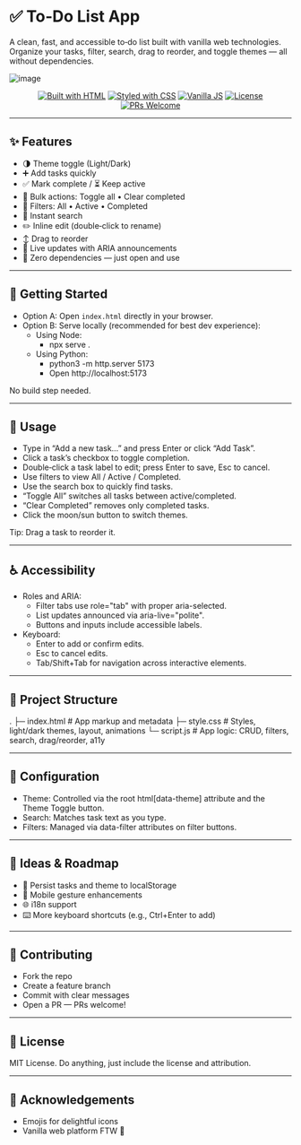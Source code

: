 # ✅ To‑Do List App

A clean, fast, and accessible to‑do list built with vanilla web technologies.  
Organize your tasks, filter, search, drag to reorder, and toggle themes — all without dependencies.


 ![image](https://github.com/Mdsaif4363/To-Do-List-App/blob/1a47697c0e2f0e68ce41b16d79dec944cd5194ba/Screenshot%202025-08-25%20161715.png)

<p align="center">
  <a href="#"><img alt="Built with HTML" src="https://img.shields.io/badge/HTML5-E34F26?logo=html5&logoColor=white"></a>
  <a href="#"><img alt="Styled with CSS" src="https://img.shields.io/badge/CSS3-1572B6?logo=css3&logoColor=white"></a>
  <a href="#"><img alt="Vanilla JS" src="https://img.shields.io/badge/JavaScript-F7DF1E?logo=javascript&logoColor=000"></a>
  <a href="#"><img alt="License" src="https://img.shields.io/badge/License-MIT-22c55e"></a>
  <a href="#"><img alt="PRs Welcome" src="https://img.shields.io/badge/PRs-Welcome-6366f1"></a>
</p>

---

## ✨ Features

- 🌗 Theme toggle (Light/Dark)
- ➕ Add tasks quickly
- ✅ Mark complete / ⏳ Keep active
- 🧰 Bulk actions: Toggle all • Clear completed
- 🧭 Filters: All • Active • Completed
- 🔎 Instant search
- ✏️ Inline edit (double‑click to rename)
- ↕️ Drag to reorder
- 🔔 Live updates with ARIA announcements
- 💨 Zero dependencies — just open and use

---

## 🚀 Getting Started

- Option A: Open `index.html` directly in your browser.
- Option B: Serve locally (recommended for best dev experience):
  - Using Node:
    - npx serve .
  - Using Python:
    - python3 -m http.server 5173
    - Open http://localhost:5173

No build step needed.

---

## 🧭 Usage

- Type in “Add a new task…” and press Enter or click “Add Task”.
- Click a task’s checkbox to toggle completion.
- Double‑click a task label to edit; press Enter to save, Esc to cancel.
- Use filters to view All / Active / Completed.
- Use the search box to quickly find tasks.
- “Toggle All” switches all tasks between active/completed.
- “Clear Completed” removes only completed tasks.
- Click the moon/sun button to switch themes.

Tip: Drag a task to reorder it.

---

## ♿ Accessibility

- Roles and ARIA:
  - Filter tabs use role="tab" with proper aria-selected.
  - List updates announced via aria-live="polite".
  - Buttons and inputs include accessible labels.
- Keyboard:
  - Enter to add or confirm edits.
  - Esc to cancel edits.
  - Tab/Shift+Tab for navigation across interactive elements.

---

## 🧱 Project Structure


. ├─ index.html # App markup and metadata ├─ style.css # Styles, light/dark themes, layout, animations └─ script.js # App logic: CRUD, filters, search, drag/reorder, a11y


---

## 🔧 Configuration

- Theme: Controlled via the root html[data-theme] attribute and the Theme Toggle button.
- Search: Matches task text as you type.
- Filters: Managed via data-filter attributes on filter buttons.

---

## 🧪 Ideas & Roadmap

- 💾 Persist tasks and theme to localStorage
- 📱 Mobile gesture enhancements
- 🌐 i18n support
- ⌨️ More keyboard shortcuts (e.g., Ctrl+Enter to add)

---

## 🤝 Contributing

- Fork the repo
- Create a feature branch
- Commit with clear messages
- Open a PR — PRs welcome!

---

## 📄 License

MIT License. Do anything, just include the license and attribution.

---

## 🙌 Acknowledgements

- Emojis for delightful icons
- Vanilla web platform FTW 🎉
